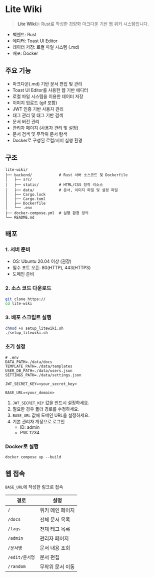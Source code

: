 # Lite Wiki
> **Lite Wiki**는 Rust로 작성한 경량화 마크다운 기반 웹 위키 시스템입니다.
- 백엔드: Rust
- 에디터: Toast UI Editor
- 데이터 저장: 로컬 파일 시스템 (.md)
- 배포: Docker

## 주요 기능
- 마크다운(.md) 기반 문서 편집 및 관리
- Toast UI Editor를 사용한 웹 기반 에디터
- 로컬 파일 시스템을 이용한 데이터 저장
- 이미지 업로드 (gif 포함)
- JWT 인증 기반 사용자 관리
- 태그 관리 및 태그 기반 검색
- 문서 버전 관리
- 관리자 페이지 (사용자 관리 및 설정)
- 문서 검색 및 무작위 문서 탐색
- Docker로 구성된 로컬/서버 실행 환경

## 구조
```
lite-wiki/
├── backend/            # Rust 서버 소스코드 및 Dockerfile
│   ├── src/
│   ├── static/         # HTML/CSS 정적 리소스
│   ├── data/           # 문서, 이미지 파일 및 설정 파일
│   ├── Cargo.lock
│   ├── Cargo.toml
│   ├── Dockerfile
│   └── .env
├── docker-compose.yml  # 실행 환경 정의
└── README.md
```

## 배포
### 1. 서버 준비
- OS: Ubuntu 20.04 이상 (권장)
- 필수 포트 오픈: 80(HTTP), 443(HTTPS)
- 도메인 준비

### 2. 소스 코드 다운로드
```bash
git clone https://
cd lite-wiki
```

### 3. 배포 스크립트 실행
```bash
chmod +x setup_litewiki.sh
./setup_litewiki.sh
```

### 초기 설정
```
# .env
DATA_PATH=./data/docs
TEMPLATE_PATH=./data/templates
USER_DB_PATH=./data/users.json
SETTINGS_PATH=./data/settings.json

JWT_SECRET_KEY=<your_secret_key>

BASE_URL=<your_domain>
```
1. `JWT_SECRET_KEY` 값을 반드시 설정하세요.
2. 필요한 경우 폴더 경로를 수정하세요.
3. `BASE_URL` 값에 도메인 URL을 설정하세요.
4. 기본 관리자 계정으로 로그인
    - ID: admin
    - PW: 1234

### Docker로 실행
```
docker compose up --build
```

## 웹 접속
`BASE_URL`에 작성한 링크로 접속

| 경로 | 설명 |
|------|------|
| `/` | 위키 메인 페이지 |
| `/docs` | 전체 문서 목록 |
| `/tags` | 전체 태그 목록 |
| `/admin` | 관리자 페이지 |
| `/문서명` | 문서 내용 조회 |
| `/edit/문서명` | 문서 편집 |
| `/random` | 무작위 문서 이동 |
